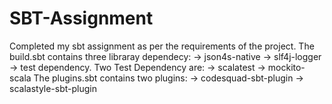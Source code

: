 # SBT-Assignment
Completed my sbt assignment as per the requirements of the project.
The build.sbt contains three libraray dependecy:
-> json4s-native
-> slf4j-logger 
-> test dependency.
Two Test Dependency are:
-> scalatest 
-> mockito-scala
The plugins.sbt contains two plugins:
-> codesquad-sbt-plugin 
-> scalastyle-sbt-plugin
